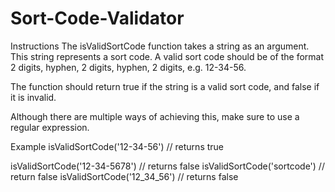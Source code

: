 # Sort-Code-Validator
Instructions
The isValidSortCode function takes a string as an argument. This string represents a sort code. A valid sort code should be of the format 2 digits, hyphen, 2 digits, hyphen, 2 digits, e.g. 12-34-56.

The function should return true if the string is a valid sort code, and false if it is invalid.

Although there are multiple ways of achieving this, make sure to use a regular expression.

Example
isValidSortCode('12-34-56') // returns true

isValidSortCode('12-34-5678') // returns false
isValidSortCode('sortcode') // return false
isValidSortCode('12_34_56') // returns false
